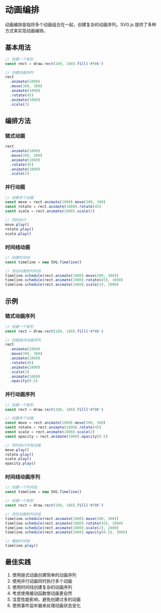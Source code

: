 # 动画编排

动画编排是指将多个动画组合在一起，创建复杂的动画序列。SVG.js 提供了多种方式来实现动画编排。

## 基本用法

```ts
// 创建一个矩形
const rect = draw.rect(100, 100).fill('#f06')

// 创建动画序列
rect
  .animate(1000)
  .move(300, 300)
  .animate(1000)
  .rotate(45)
  .animate(1000)
  .scale(2)
```

## 编排方法

### 链式动画

```ts
rect
  .animate(1000)
  .move(300, 300)
  .animate(1000)
  .rotate(45)
  .animate(1000)
  .scale(2)
```

### 并行动画

```ts
// 创建多个动画
const move = rect.animate(1000).move(300, 300)
const rotate = rect.animate(1000).rotate(45)
const scale = rect.animate(1000).scale(2)

// 同时执行
move.play()
rotate.play()
scale.play()
```

### 时间线动画

```ts
// 创建时间线
const timeline = new SVG.Timeline()

// 添加动画到时间线
timeline.schedule(rect.animate(1000).move(300, 300))
timeline.schedule(rect.animate(1000).rotate(45), 1000)
timeline.schedule(rect.animate(1000).scale(2), 2000)
```

## 示例

### 链式动画序列

```ts
// 创建一个矩形
const rect = draw.rect(100, 100).fill('#f06')

// 创建链式动画序列
rect
  .animate(1000)
  .move(300, 300)
  .animate(1000)
  .rotate(45)
  .animate(1000)
  .scale(2)
  .animate(1000)
  .opacity(0.5)
```

### 并行动画序列

```ts
// 创建一个矩形
const rect = draw.rect(100, 100).fill('#f06')

// 创建多个动画
const move = rect.animate(1000).move(300, 300)
const rotate = rect.animate(1000).rotate(45)
const scale = rect.animate(1000).scale(2)
const opacity = rect.animate(1000).opacity(0.5)

// 同时执行所有动画
move.play()
rotate.play()
scale.play()
opacity.play()
```

### 时间线动画序列

```ts
// 创建一个时间线
const timeline = new SVG.Timeline()

// 创建一个矩形
const rect = draw.rect(100, 100).fill('#f06')

// 添加动画到时间线
timeline.schedule(rect.animate(1000).move(300, 300))
timeline.schedule(rect.animate(1000).rotate(45), 1000)
timeline.schedule(rect.animate(1000).scale(2), 2000)
timeline.schedule(rect.animate(1000).opacity(0.5), 3000)

// 播放时间线
timeline.play()
```

## 最佳实践

1. 使用链式动画创建简单的动画序列
2. 使用并行动画同时执行多个动画
3. 使用时间线创建复杂的动画序列
4. 考虑使用缓动函数使动画更自然
5. 注意性能影响，避免创建过多的动画
6. 使用事件监听器来处理动画状态变化
